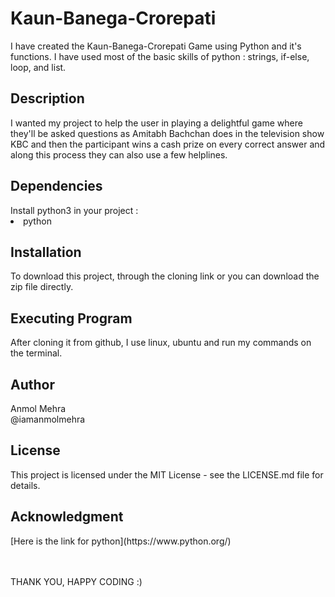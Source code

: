 # Kaun-Banega-Crorepati
<p>I have created the Kaun-Banega-Crorepati Game using Python and it's functions.
I have used most of the basic skills of python : strings, if-else, loop, and list.</p>

<h2>Description</h2>
I wanted my project to help the user in playing a delightful game where they'll be asked questions as Amitabh Bachchan does in the television show KBC and then the participant wins a cash prize on every correct answer and along this process they can also use a few helplines.

<h2>Dependencies</h2>
Install python3 in your project  :
<li>python</li>

<h2>Installation</h2>
To download this project, through the cloning link or you can download the zip file directly.

<h2>Executing Program</h2>
After cloning it from github, 
I use linux, ubuntu and run my commands on the terminal.

<h2>Author</h2>
Anmol Mehra<br>
@iamanmolmehra

<h2>License</h2>
<p>This project is licensed under the MIT License - see the LICENSE.md file for details.</p>

<h2>Acknowledgment</h2>
[Here is the link for python](https://www.python.org/)<br>

<br></br>
THANK YOU, HAPPY CODING :)

